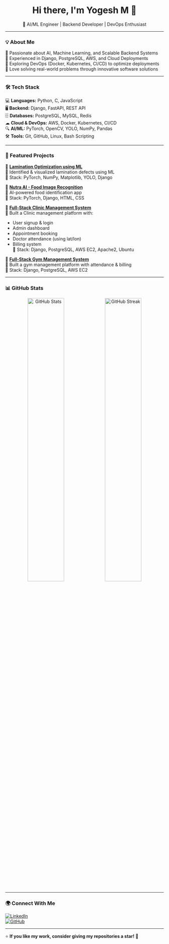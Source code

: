 <h1 align="center">Hi there, I'm Yogesh M 👋</h1>

<p align="center">
🚀 AI/ML Engineer | Backend Developer | DevOps Enthusiast  
</p>

---

### 💡 About Me  
🔹 Passionate about AI, Machine Learning, and Scalable Backend Systems  
🔹 Experienced in Django, PostgreSQL, AWS, and Cloud Deployments  
🔹 Exploring DevOps (Docker, Kubernetes, CI/CD) to optimize deployments  
🔹 Love solving real-world problems through innovative software solutions  

---

### 🛠️ Tech Stack  
💻 **Languages:** Python, C, JavaScript  
🖥 **Backend:** Django, FastAPI, REST API  
🗄 **Databases:** PostgreSQL, MySQL, Redis  
☁ **Cloud & DevOps:** AWS, Docker, Kubernetes, CI/CD  
🔍 **AI/ML:** PyTorch, OpenCV, YOLO, NumPy, Pandas  
🛠 **Tools:** Git, GitHub, Linux, Bash Scripting  

---

### 📌 Featured Projects  
🚀 **[Lamination Optimization using ML](https://lnkd.in/gPGCQ-fG)**  
🔹 Identified & visualized lamination defects using ML  
🔹 Stack: PyTorch, NumPy, Matplotlib, YOLO, Django  

🚀 **[Nutra AI - Food Image Recognition](#)**  
🔹 AI-powered food identification app  
🔹 Stack: PyTorch, Django, HTML, CSS  

🚀 **[Full-Stack Clinic Management System](#)**  
🔹 Built a Clinic management platform with:  
   - User signup & login  
   - Admin dashboard  
   - Appointment booking  
   - Doctor attendance (using lat/lon)  
   - Billing system  
🔹 Stack: Django, PostgreSQL, AWS EC2, Apache2, Ubuntu  

🚀 **[Full-Stack Gym Management System](#)**  
🔹 Built a gym management platform with attendance & billing  
🔹 Stack: Django, PostgreSQL, AWS EC2  

---

### 📊 GitHub Stats  
<p align="center">
  <img src="https://github-readme-stats.vercel.app/api?username=Yogesh-MG&show_icons=true&theme=radical" width="48%" alt="GitHub Stats">
  <img src="https://github-readme-streak-stats.herokuapp.com/?user=Yogesh-MG&show_icons=true&theme=radical" width="48%" alt="GitHub Streak">
</p>

---

### 🌍 Connect With Me  
[![LinkedIn](https://img.shields.io/badge/LinkedIn-blue?logo=linkedin)](https://www.linkedin.com/in/yogesh-m-14063823b/)  
[![GitHub](https://img.shields.io/badge/GitHub-black?logo=github)](https://github.com/Yogesh-MG)  

---

⭐ **If you like my work, consider giving my repositories a star!** 🌟  
